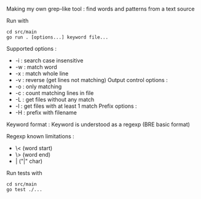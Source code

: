 Making my own grep-like tool : find words and patterns from a text source

Run with 
```
cd src/main
go run . [options...] keyword file...
```

Supported options :
- -i : search case insensitive
- -w : match word
- -x : match whole line
- -v : reverse (get lines not matching)
Output control options :
- -o : only matching
- -c : count matching lines in file
- -L : get files without any match
- -l : get files with at least 1 match
Prefix options :
- -H : prefix with filename

Keyword format : Keyword is understood as a regexp (BRE basic format)

Regexp known limitations : 
- \\< (word start)
- \\> (word end)
- | ("|" char)

Run tests with
```
cd src/main
go test ./...
``` 